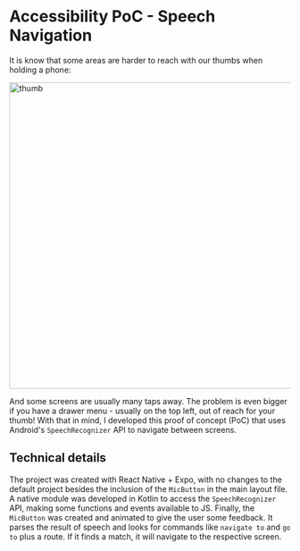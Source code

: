 # Accessibility PoC - Speech Navigation

It is know that some areas are harder to reach with our thumbs when holding a phone:

<img width="548" alt="thumb" src="https://github.com/user-attachments/assets/e9ac6c1f-cb6a-40ea-abb4-a48d57ea2c56">

And some screens are usually many taps away. The problem is even bigger if you have a drawer menu - usually on the top left, out of reach for your thumb!
With that in mind, I developed this proof of concept (PoC) that uses Android's `SpeechRecognizer` API to navigate between screens.

## Technical details

The project was created with React Native + Expo, with no changes to the default project besides the inclusion of the `MicButton` in the main layout file.
A native module was developed in Kotlin to access the `SpeechRecognizer` API, making some functions and events available to JS.
Finally, the `MicButton` was created and animated to give the user some feedback. It parses the result of speech and looks for commands like `navigate to` and `go to` plus a route. If it finds a match, it will navigate to the respective screen.
